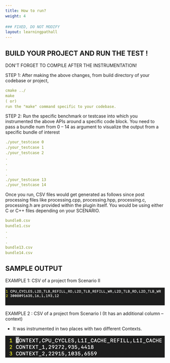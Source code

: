 ```yaml
---
title: How to run?
weight: 4

### FIXED, DO NOT MODIFY
layout: learningpathall
---
```


## BUILD YOUR PROJECT AND RUN THE TEST !

DON'T FORGET TO COMPILE AFTER THE INSTRUMENTATION!

STEP 1: After making the above changes, from build directory of your codebase or project,

```yaml
cmake ../
make
( or)
run the "make" command specific to your codebase.
```

STEP 2: Run the specific benchmark or testcase into which you instrumented the above APIs around a specific code block.
You need to pass a bundle num from 0 – 14 as argument to visualize the output from a specific bundle of interest

```yaml
./your_testcase 0
./your_testcase 1
./your_testcase 2
.
.
.
.
./your_testcase 13
./your_testcase 14
```

Once you run, CSV files would get generated as follows since post processing files like processing.cpp, processing.hpp, processing.c, processing.h are provided within the plugin itself. You would be using either C or C++ files depending on your SCENARIO.

```yaml
bundle0.csv
bundle1.csv
.
.
.
bundle13.csv
bundle14.csv
```

## SAMPLE OUTPUT

EXAMPLE 1: CSV of a project from Scenario II


![example image alt-text#center](eg1.png "bundle1.csv")

EXAMPLE 2 : CSV of a project from Scenario I (It has an additional column – context)

- It was instrumented in two places with two different Contexts.

![example image alt-text#center](eg2.png "bundle5.csv")


